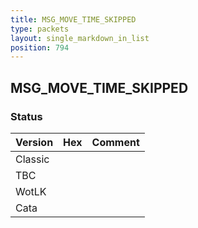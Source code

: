 ```yaml
---
title: MSG_MOVE_TIME_SKIPPED
type: packets
layout: single_markdown_in_list
position: 794
---
```


## MSG_MOVE_TIME_SKIPPED

### Status

Version | Hex | Comment
---------- | ---------- | ---------- 
Classic |  |  
TBC |  |  
WotLK |  |  
Cata |  |  
